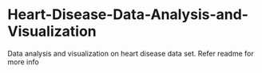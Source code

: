 # Heart-Disease-Data-Analysis-and-Visualization
Data analysis and visualization on heart disease data set. Refer readme for more info
